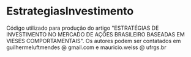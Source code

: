 # EstrategiasInvestimento
Código utilizado para produção do artigo "ESTRATÉGIAS DE INVESTIMENTO NO MERCADO DE AÇÕES BRASILEIRO BASEADAS EM VIESES COMPORTAMENTAIS". Os autores podem ser contatados em guilhermeluftmendes @ gmail.com e mauricio.weiss @ ufrgs.br
